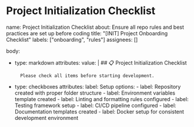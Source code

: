 # Project Initialization Checklist

name: Project Initialization Checklist
about: Ensure all repo rules and best practices are set up before coding
title: "[INIT] Project Onboarding Checklist"
labels: ["onboarding", "rules"]
assignees: []

body:

- type: markdown
    attributes:
      value: |
        ## 📋 Project Initialization Checklist

        Please check all items before starting development.

- type: checkboxes
    attributes:
      label: Setup
      options:
        - label: Repository created with proper folder structure
        - label: Environment variables template created
        - label: Linting and formatting rules configured
        - label: Testing framework setup
        - label: CI/CD pipeline configured
        - label: Documentation templates created
        - label: Docker setup for consistent development environment
